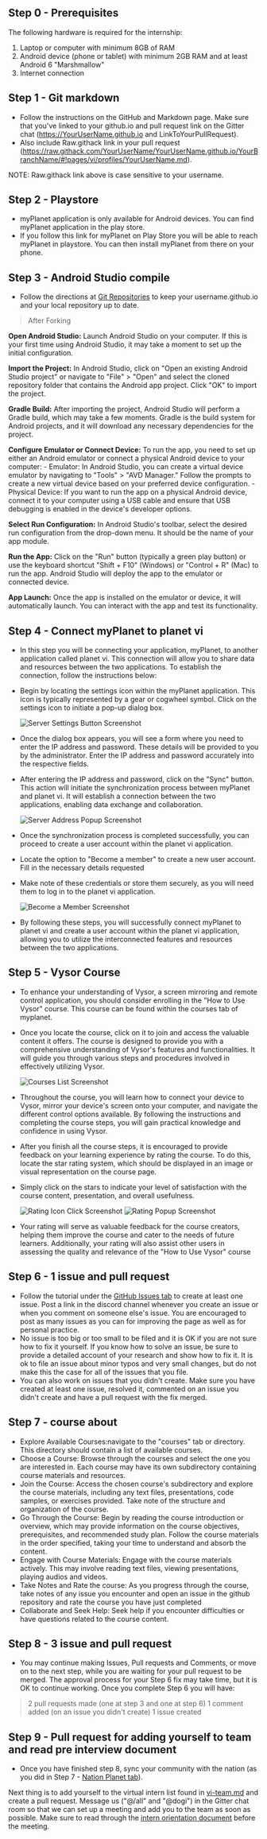 ## Step 0 - Prerequisites

The following hardware is required for the internship:

1. Laptop or computer with minimum 8GB of RAM
2. Android device (phone or tablet) with minimum 2GB RAM and at least Android 6 "Marshmallow"
3. Internet connection

## Step 1 - Git markdown

- Follow the instructions on the GitHub and Markdown page. Make sure that you've linked to your github.io and pull request link on the Gitter chat (https://YourUserName.github.io and LinkToYourPullRequest).
- Also include Raw.githack link in your pull request (https://raw.githack.com/YourUserName/YourUserName.github.io/YourBranchName/#!pages/vi/profiles/YourUserName.md).

NOTE: Raw.githack link above is case sensitive to your username.

## Step 2 - Playstore

- myPlanet application is only available for Android devices. You can find myPlanet application in the play store.
- If you follow this link for myPlanet on Play Store you will be able to reach myPlanet in playstore. You can then install myPlanet from there on your phone.

## Step 3 - Android Studio compile

- Follow the directions at [Git Repositories](https://open-learning-exchange.github.io/#!./pages/vi/vi-github-and-repositories.md) to keep your username.github.io and your local repository up to date.

> After Forking

**Open Android Studio:**
 Launch Android Studio on your computer. If this is your first time using Android Studio, it may take a moment to set up the initial configuration.

**Import the Project:**
 In Android Studio, click on "Open an existing Android Studio project" or navigate to "File" > "Open" and select the cloned repository folder that contains the Android app project. Click "OK" to import the project.

**Gradle Build:**
 After importing the project, Android Studio will perform a Gradle build, which may take a few moments. Gradle is the build system for Android projects, and it will download any necessary dependencies for the project.

**Configure Emulator or Connect Device:**
 To run the app, you need to set up either an Android emulator or connect a physical Android device to your computer:
    - Emulator: In Android Studio, you can create a virtual device emulator by navigating to "Tools" > "AVD Manager." Follow the prompts to create a new virtual device based on your preferred device configuration.
    - Physical Device: If you want to run the app on a physical Android device, connect it to your computer using a USB cable and ensure that USB debugging is enabled in the device's developer options.

**Select Run Configuration:**
 In Android Studio's toolbar, select the desired run configuration from the drop-down menu. It should be the name of your app module.

**Run the App:**
 Click on the "Run" button (typically a green play button) or use the keyboard shortcut "Shift + F10" (Windows) or "Control + R" (Mac) to run the app. Android Studio will deploy the app to the emulator or connected device.

**App Launch:**
 Once the app is installed on the emulator or device, it will automatically launch. You can interact with the app and test its functionality.

## Step 4 - Connect myPlanet to planet vi

- In this step you will be connecting your application, myPlanet, to another application called planet vi. This connection will allow you to share data and resources between the two applications. To establish the connection, follow the instructions below:
- Begin by locating the settings icon within the myPlanet application. This icon is typically represented by a gear or cogwheel symbol. Click on the settings icon to initiate a pop-up dialog box.
  
    ![Server Settings Button Screenshot](image/serversettingsbutton.png)

- Once the dialog box appears, you will see a form where you need to enter the IP address and password. These details will be provided to you by the administrator. Enter the IP address and password accurately into the respective fields.
- After entering the IP address and password, click on the "Sync" button. This action will initiate the synchronization process between myPlanet and planet vi. It will establish a connection between the two applications, enabling data exchange and collaboration.

    ![Server Address Popup Screenshot](image/serveraddresspopup.png)

- Once the synchronization process is completed successfully, you can proceed to create a user account within the planet vi application.
- Locate the option to "Become a member" to create a new user account. Fill in the necessary details requested
- Make note of these credentials or store them securely, as you will need them to log in to the planet vi application.

    ![Become a Member Screenshot](image/becomemember.png)

- By following these steps, you will successfully connect myPlanet to planet vi and create a user account within the planet vi application, allowing you to utilize the interconnected features and resources between the two applications.

## Step 5 - Vysor Course

- To enhance your understanding of Vysor, a screen mirroring and remote control application, you should consider enrolling in the "How to Use Vysor" course. This course can be found within the courses tab of myplanet.
- Once you locate the course, click on it to join and access the valuable content it offers. The course is designed to provide you with a comprehensive understanding of Vysor's features and functionalities. It will guide you through various steps and procedures involved in effectively utilizing Vysor.

    ![Courses List Screenshot](image/courseslist.png)

- Throughout the course, you will learn how to connect your device to Vysor, mirror your device's screen onto your computer, and navigate the different control options available. By following the instructions and completing the course steps, you will gain practical knowledge and confidence in using Vysor.
- After you finish all the course steps, it is encouraged to provide feedback on your learning experience by rating the course. To do this, locate the star rating system, which should be displayed in an image or visual representation on the course page.
- Simply click on the stars to indicate your level of satisfaction with the course content, presentation, and overall usefulness.

    ![Rating Icon Click Screenshot](image/ratingiconclick.png)
    ![Rating Popup Screenshot](image/ratingpopup.png)
    
- Your rating will serve as valuable feedback for the course creators, helping them improve the course and cater to the needs of future learners. Additionally, your rating will also assist other users in assessing the quality and relevance of the "How to Use Vysor" course

## Step 6 - 1 issue and pull request

* Follow the tutorial under the [GitHub Issues tab](https://open-learning-exchange.github.io/#!./pages/vi/vi-github-issues.md) to create at least one issue. Post a link in the discord channel whenever you create an issue or when you comment on someone else's issue. You are encouraged to post as many issues as you can for improving the page as well as for personal practice.
* No issue is too big or too small to be filed and it is OK if you are not sure how to fix it yourself. If you know how to solve an issue, be sure to provide a detailed account of your research and show how to fix it. It is ok to file an issue about minor typos and very small changes, but do not make this the case for all of the issues that you file.
* You can also work on issues that you didn't create. Make sure you have created at least one issue, resolved it, commented on an issue you didn't create and have a pull request with the fix merged.

## Step 7 - course about

* Explore Available Courses:navigate to the "courses" tab or directory. This directory should contain a list of available courses.
* Choose a Course: Browse through the courses and select the one you are interested in. Each course may have its own subdirectory containing course materials and resources.
* Join the Course: Access the chosen course's subdirectory and explore the course materials, including any text files, presentations, code samples, or exercises provided. Take note of the structure and organization of the course.
* Go Through the Course: Begin by reading the course introduction or overview, which may provide information on the course objectives, prerequisites, and recommended study plan. Follow the course materials in the order specified, taking your time to understand and absorb the content.
* Engage with Course Materials: Engage with the course materials actively. This may involve reading text files, viewing presentations, playing audios and videos.
* Take Notes and Rate the course: As you progress through the course, take notes of any issue you encounter and open an issue in the github repository and rate the course you have just completed
* Collaborate and Seek Help: Seek help if you encounter difficulties or have questions related to the course content.

## Step 8 - 3 issue and pull request

* You may continue making Issues, Pull requests and Comments, or move on to the next step, while you are waiting for your pull request to be merged. The approval process for your Step 6 fix may take time, but it is OK to continue working.
  Once you complete Step 6 you will have:

> 2 pull requests made (one at step 3 and one at step 6)
> 1 comment added (on an issue you didn't create)
> 1 issue created

## Step 9 - Pull request for adding yourself to team and read pre interview document

* Once you have finished step 8, sync your community with the nation (as you did in Step 7 - [Nation Planet tab](https://open-learning-exchange.github.io/#!./pages/vi/vi-nation.md)).

Next thing is to add yourself to the virtual intern list found in [vi-team.md](https://open-learning-exchange.github.io/#!./pages/vi/vi-team.md) and create a pull request. Message us ("@/all" and "@dogi") in the Gitter chat room so that we can set up a meeting and add you to the team as soon as possible.
Make sure to read through the [intern orientation document](https://open-learning-exchange.github.io/#!./pages/robots/rbts-intern-orientation.md) before the meeting.

